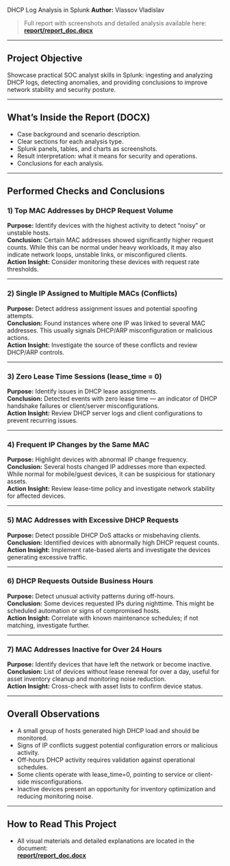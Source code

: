 DHCP Log Analysis in Splunk
**Author:** Vlassov Vladislav  

> Full report with screenshots and detailed analysis available here:  
> **[report/report_doc.docx](report/report_doc.docx)**

---

##  Project Objective  
Showcase practical SOC analyst skills in Splunk: ingesting and analyzing DHCP logs, detecting anomalies, and providing conclusions to improve network stability and security posture.

---

##  What’s Inside the Report (DOCX)  
- Case background and scenario description.  
- Clear sections for each analysis type.  
- Splunk panels, tables, and charts as screenshots.  
- Result interpretation: what it means for security and operations.  
- Conclusions for each analysis.  

---

##  Performed Checks and Conclusions  

### 1) Top MAC Addresses by DHCP Request Volume  
**Purpose:** Identify devices with the highest activity to detect “noisy” or unstable hosts.  
**Conclusion:** Certain MAC addresses showed significantly higher request counts. While this can be normal under heavy workloads, it may also indicate network loops, unstable links, or misconfigured clients.  
**Action Insight:** Consider monitoring these devices with request rate thresholds.

---

### 2) Single IP Assigned to Multiple MACs (Conflicts)  
**Purpose:** Detect address assignment issues and potential spoofing attempts.  
**Conclusion:** Found instances where one IP was linked to several MAC addresses. This usually signals DHCP/ARP misconfiguration or malicious actions.  
**Action Insight:** Investigate the source of these conflicts and review DHCP/ARP controls.

---

### 3) Zero Lease Time Sessions (lease_time = 0)  
**Purpose:** Identify issues in DHCP lease assignments.  
**Conclusion:** Detected events with zero lease time — an indicator of DHCP handshake failures or client/server misconfigurations.  
**Action Insight:** Review DHCP server logs and client configurations to prevent recurring issues.

---

### 4) Frequent IP Changes by the Same MAC  
**Purpose:** Highlight devices with abnormal IP change frequency.  
**Conclusion:** Several hosts changed IP addresses more than expected. While normal for mobile/guest devices, it can be suspicious for stationary assets.  
**Action Insight:** Review lease-time policy and investigate network stability for affected devices.

---

### 5) MAC Addresses with Excessive DHCP Requests  
**Purpose:** Detect possible DHCP DoS attacks or misbehaving clients.  
**Conclusion:** Identified devices with abnormally high DHCP request counts.  
**Action Insight:** Implement rate-based alerts and investigate the devices generating excessive traffic.

---

### 6) DHCP Requests Outside Business Hours  
**Purpose:** Detect unusual activity patterns during off-hours.  
**Conclusion:** Some devices requested IPs during nighttime. This might be scheduled automation or signs of compromised hosts.  
**Action Insight:** Correlate with known maintenance schedules; if not matching, investigate further.

---

### 7) MAC Addresses Inactive for Over 24 Hours  
**Purpose:** Identify devices that have left the network or become inactive.  
**Conclusion:** List of devices without lease renewal for over a day, useful for asset inventory cleanup and monitoring noise reduction.  
**Action Insight:** Cross-check with asset lists to confirm device status.

---

##  Overall Observations  
- A small group of hosts generated high DHCP load and should be monitored.  
- Signs of IP conflicts suggest potential configuration errors or malicious activity.  
- Off-hours DHCP activity requires validation against operational schedules.  
- Some clients operate with lease_time=0, pointing to service or client-side misconfigurations.  
- Inactive devices present an opportunity for inventory optimization and reducing monitoring noise.

---

##  How to Read This Project  
- All visual materials and detailed explanations are located in the document:  
  **[report/report_doc.docx](report/report_doc.docx)**  
